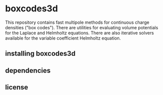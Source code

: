 # boxcodes3d

This repository contains fast multipole methods
for continuous charge densities ("box codes").
There are utilities for evaluating volume
potentials for the Laplace and Helmholtz equations.
There are also iterative solvers available for the variable
coefficient Helmholtz equation.

## installing boxcodes3d


## dependencies


## license

